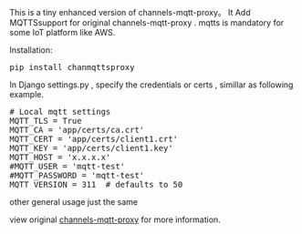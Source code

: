 This is a tiny enhanced version of channels-mqtt-proxy。 
It Add MQTTSsupport for original channels-mqtt-proxy . mqtts is mandatory for some IoT platform like AWS.

Installation:
<pre>
pip install chanmqttsproxy
</pre>

In Django settings.py , specify the credentials or certs , simillar as following example.
<pre>
# Local mqtt settings
MQTT_TLS = True
MQTT_CA = 'app/certs/ca.crt'
MQTT_CERT = 'app/certs/client1.crt'
MQTT_KEY = 'app/certs/client1.key'
MQTT_HOST = 'x.x.x.x'
#MQTT_USER = 'mqtt-test'
#MQTT_PASSWORD = 'mqtt-test'
MQTT_VERSION = 311  # defaults to 50
</pre>
other general usage just the same  

view original [channels-mqtt-proxy](https://github.com/lbt/channels-mqtt-proxy) for more information.
